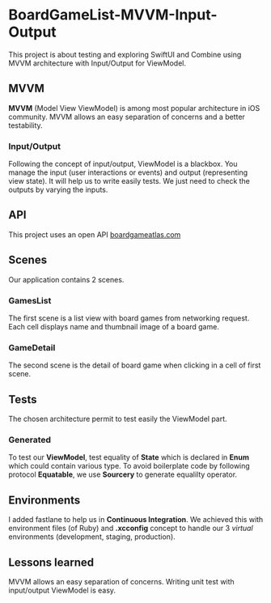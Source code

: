 # BoardGameList-MVVM-Input-Output

This project is about testing and exploring SwiftUI and Combine using MVVM architecture with Input/Output for ViewModel.

## MVVM

**MVVM** (Model View ViewModel) is among most popular architecture in iOS community. MVVM allows an easy separation of concerns and a better testability.

### Input/Output

Following the concept of input/output, ViewModel is a blackbox. You manage the input (user interactions or events) and output (representing view state).
It will help us to write easily tests. We just need to check the outputs by varying the inputs.

## API

This project uses an open API [boardgameatlas.com](https://www.boardgameatlas.com/)

## Scenes

Our application contains 2 scenes.

### GamesList

The first scene is a list view with board games from networking request.
Each cell displays name and thumbnail image of a board game.

### GameDetail

The second scene is the detail of board game when clicking in a cell of first scene. 

## Tests

The chosen architecture permit to test easily the ViewModel part.

### Generated

To test our **ViewModel**, test equality of **State** which is declared in **Enum** which could contain various type. To avoid boilerplate code by following protocol **Equatable**, we use **Sourcery** to generate equalilty operator.

## Environments

I added fastlane to help us in **Continuous Integration**. We achieved this with environment files (of Ruby) and **.xcconfig** concept to handle our 3 _virtual_ environments (development, staging, production).

## Lessons learned

MVVM allows an easy separation of concerns. Writing unit test with input/output ViewModel is easy.

